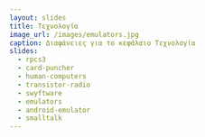 ```yaml
---
layout: slides
title: Τεχνολογία 
image_url: /images/emulators.jpg
caption: Διαφάνειες για το κεφάλαιο Τεχνολογία 
slides:
  - rpcs3
  - card-puncher
  - human-computers
  - transistor-radio
  - swyftware
  - emulators 
  - android-emulator
  - smalltalk
---
```


